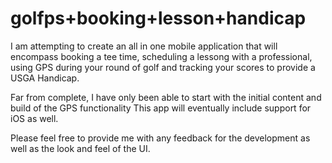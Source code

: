 # golfps+booking+lesson+handicap
I am attempting to create an all in one mobile application that will encompass booking a tee time, scheduling a lessong with a professional, using GPS during your round of golf and tracking your scores to provide a USGA Handicap.

Far from complete, I have only been able to start with the initial content and build of the GPS functionality
This app will eventually include support for iOS as well.

Please feel free to provide me with any feedback for the development as well as the look and feel of the UI.
